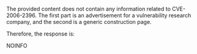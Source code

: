 The provided content does not contain any information related to CVE-2006-2396. The first part is an advertisement for a vulnerability research company, and the second is a generic construction page.

Therefore, the response is:

NOINFO
